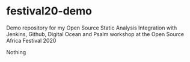# festival20-demo
Demo repository for my Open Source Static Analysis Integration with Jenkins, Github, Digital Ocean and Psalm  workshop at the Open Source Africa Festival 2020

Nothing
